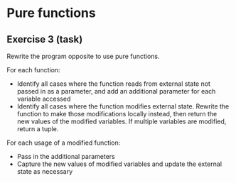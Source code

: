 # Pure functions

## Exercise 3 (task)

Rewrite the program opposite to use pure functions.

For each function:
- Identify all cases where the function reads from external state not passed in as a parameter, and add an additional
  parameter for each variable accessed
- Identify all cases where the function modifies external state. Rewrite the function to make those modifications
  locally instead, then return the new values of the modified variables. If multiple variables are modified, return a
  tuple.

For each usage of a modified function:
- Pass in the additional parameters
- Capture the new values of modified variables and update the external state as necessary
